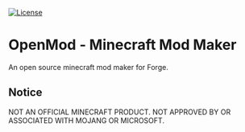 [![License](https://img.shields.io/badge/License-GPLv3-blue.svg?style=flat-square)](https://github.com/Open-Mod/OpenMod/blob/main/LICENSE)
# OpenMod - Minecraft Mod Maker
An open source minecraft mod maker for Forge.

## Notice

NOT AN OFFICIAL MINECRAFT PRODUCT. NOT APPROVED BY OR ASSOCIATED WITH MOJANG OR MICROSOFT.
